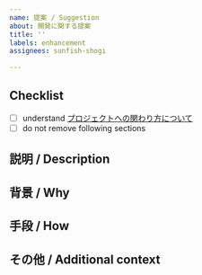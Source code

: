 ```yaml
---
name: 提案 / Suggestion
about: 開発に関する提案
title: ''
labels: enhancement
assignees: sunfish-shogi

---
```


## Checklist

- [ ] understand [プロジェクトへの関わり方について](https://github.com/sunfish-shogi/electron-shogi/wiki/%E3%83%97%E3%83%AD%E3%82%B8%E3%82%A7%E3%82%AF%E3%83%88%E3%81%B8%E3%81%AE%E9%96%A2%E3%82%8F%E3%82%8A%E6%96%B9%E3%81%AB%E3%81%A4%E3%81%84%E3%81%A6)
- [ ] do not remove following sections

## 説明 /  Description

<!--
提案内容を明確かつ簡潔に説明してください。
-->

## 背景 / Why

<!--
提案の理由を説明してください。
-->

## 手段 / How

<!--
どの様に実現するのか、具体的なアイデアがある場合は記入してください。
-->

## その他 / Additional context

<!--
その他に記述すべきことがある場合は、ここに記入してください。
-->
